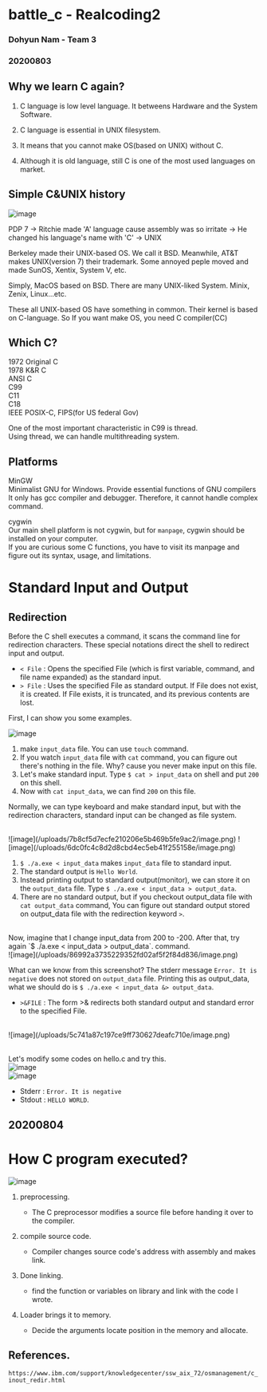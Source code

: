 # battle_c - Realcoding2

### Dohyun Nam - Team 3

### 20200803

## Why we learn C again? 

1. C language is low level language.
It betweens Hardware and the System Software.

2. C language is essential in UNIX filesystem.

3. It means that you cannot make OS(based on UNIX) without C.

4. Although it is old language, still C is one of the most used languages on market.

## Simple C&UNIX history

![image](/uploads/f58fdeb78e5378b602be0bb0d8d51e77/image.png)

PDP 7 -> Ritchie made 'A' language cause assembly was so irritate -> He changed his language's name
with 'C' -> UNIX 

Berkeley made their UNIX-based OS. We call it BSD.
Meanwhile, AT&T makes UNIX(version 7) their trademark.
Some annoyed peple moved and made SunOS, Xentix, System V, etc.

Simply, MacOS based on BSD. 
There are many UNIX-liked System. Minix, Zenix, Linux...etc.

These all UNIX-based OS have something in common. Their kernel is based on C-language.
So If you want make OS, you need C compiler(CC)

## Which C?

1972 Original C<br>
1978 K&R C<br>
ANSI C<br>
C99<br>
C11<Br>
C18<br>
IEEE POSIX-C, FIPS(for US federal Gov)<br>

One of the most important characteristic in C99 is thread.<br>
Using thread, we can handle multithreading system.

## Platforms

MinGW<br>
Minimalist GNU for Windows. Provide essential functions of GNU compilers
It only has gcc compiler and debugger. Therefore, it cannot handle complex command.
<br>

cygwin<br>
Our main shell platform is not cygwin, but for `manpage`, cygwin should be installed on your computer.<br>
If you are curious some C functions, you have to visit its manpage and figure out its syntax, usage, and limitations.<br>

# Standard Input and Output

## Redirection
Before the C shell executes a command, it scans the command line for redirection characters. These special notations direct the shell to redirect input and output.<br>

- `< File` : Opens the specified File (which is first variable, command, and file name expanded) as the standard input.
- `> File` : Uses the specified File as standard output. If File does not exist, it is created. If File exists, it is truncated, and its previous contents are lost.

First, I can show you some examples. <br>

![image](/uploads/67672578ed398455925a93e599d60f9a/image.png)
1. make `input_data` file. You can use `touch` command.
2. If you watch `input_data` file with `cat` command, you can figure out there's nothing in the file. Why? cause you never make input on this file.
3. Let's make standard input. Type `$ cat > input_data` on shell and put `200` on this shell. 
4. Now with `cat input_data`, we can find `200` on this file.

Normally, we can type keyboard and make standard input, but with the redirection characters, standard input can be changed as file system.

<br>
![image](/uploads/7b8cf5d7ecfe210206e5b469b5fe9ac2/image.png)
![image](/uploads/6dc0fc4c8d2d8cbd4ec5eb41f255158e/image.png)
<br>

1. `$ ./a.exe < input_data` makes `input_data` file to standard input.
2. The standard output is `Hello World`.
3. Instead printing output to standard output(monitor), we can store it on the `output_data` file.
    Type `$ ./a.exe < input_data > output_data`. 
4. There are no standard output, but if you checkout output_data file with `cat output_data` command, 
    You can figure out standard output stored on output_data file with the redirection keyword `>`.

<br>
Now, imagine that I change input_data from 200 to -200.
After that, try again `$ ./a.exe < input_data > output_data`. command.

<br>
![image](/uploads/86992a3735229352fd02af5f2f84d836/image.png)
<br>

What can we know from this screenshot? The stderr message `Error. It is negative` does not stored on `output_data` file.
Printing this as output_data, what we should do is  `$ ./a.exe < input_data &> output_data`.<br>

- `>&FILE` : The form >& redirects both standard output and standard error to the specified File. 

<br>
![image](/uploads/5c741a87c197ce9ff730627deafc710e/image.png)
<br>
<br>

Let's modify some codes on hello.c and try this.
<br>
![image](/uploads/104ba5193fb619f30e3f4ec1cad3e589/image.png)
<br>
![image](/uploads/0a79192b65e9db345cf8086cc6daae02/image.png)
<br>

- Stderr : `Error. It is negative`
- Stdout : `HELLO WORLD`.


## 20200804

# How C program executed?

![image](/uploads/0082faefd87276c0fd22a125248fa556/image.png)
1. preprocessing. 
    - The C preprocessor modifies a source file before handing it over to the compiler.

2. compile source code. 
    - Compiler changes source code's address with assembly and makes link.

3. Done linking.
    - find the function or variables on library and link with the code I wrote.

4. Loader brings it to memory.
    - Decide the arguments locate position in the memory and allocate.


## References.
`https://www.ibm.com/support/knowledgecenter/ssw_aix_72/osmanagement/c_inout_redir.html`